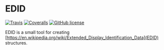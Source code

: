 # EDID

[![Travis](http://img.shields.io/travis/twam/EDID/master.svg)](https://travis-ci.org/twam/EDID/)
[![Coveralls](https://img.shields.io/coveralls/twam/EDID.svg)](https://coveralls.io/github/twam/EDID)
[![GitHub license](https://img.shields.io/github/license/twam/EDID.svg)]()

EDID is a small tool for creating [https://en.wikipedia.org/wiki/Extended_Display_Identification_Data](EDID) structures.